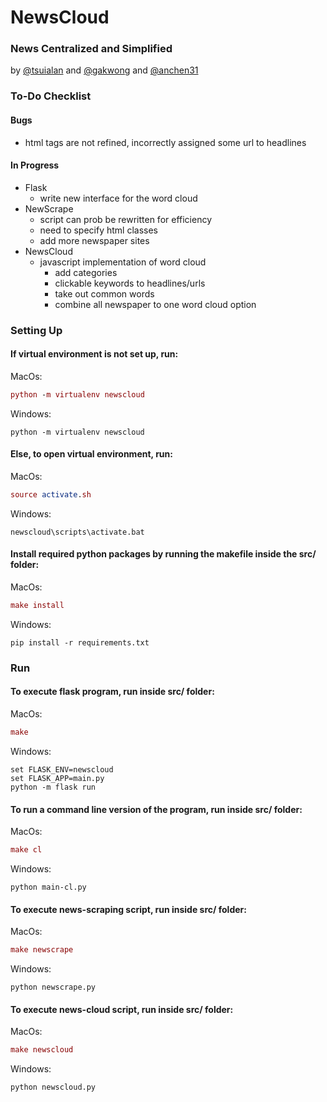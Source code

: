 # NewsCloud
### News Centralized and Simplified 
by [@tsuialan](https://github.com/tsuialan) and [@gakwong](https://github.com/gakwong) and [@anchen31](https://github.com/anchen31)
### To-Do Checklist
#### Bugs
- html tags are not refined, incorrectly assigned some url to headlines
#### In Progress
- Flask
  - write new interface for the word cloud
- NewScrape
  - script can prob be rewritten for efficiency
  - need to specify html classes
  - add more newspaper sites
- NewsCloud
  - javascript implementation of word cloud
    - add categories
    - clickable keywords to headlines/urls
    - take out common words
    - combine all newspaper to one word cloud option
### Setting Up
#### If virtual environment is not set up, run: 
MacOs: 
``` MAC
python -m virtualenv newscloud
```
Windows: 
``` WIN
python -m virtualenv newscloud
```
#### Else, to open virtual environment, run:
MacOs: 
``` MAC
source activate.sh
```
Windows: 
``` WIN
newscloud\scripts\activate.bat
```
#### Install required python packages by running the makefile inside the src/ folder:
MacOs: 
``` MAC
make install
```
Windows: 
``` WIN
pip install -r requirements.txt
```
### Run
#### To execute flask program, run inside src/ folder:
MacOs: 
``` MAC
make
```
Windows: 
``` WIN
set FLASK_ENV=newscloud
set FLASK_APP=main.py
python -m flask run
```
#### To run a command line version of the program, run inside src/ folder:
MacOs: 
``` MAC
make cl
```
Windows: 
``` WIN
python main-cl.py
```
#### To execute news-scraping script, run inside src/ folder:
MacOs:
``` MAC
make newscrape
```
Windows:
``` WIN
python newscrape.py
```
#### To execute news-cloud script, run inside src/ folder:
MacOs:
``` MAC
make newscloud
```
Windows:
``` WIN
python newscloud.py
```
